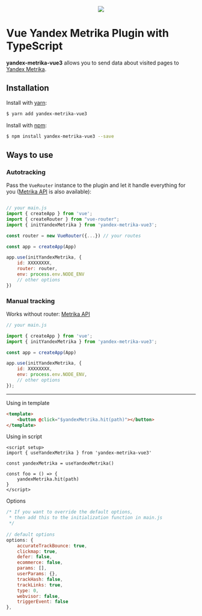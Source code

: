 
<p align="center">
<img src="https://i.imgur.com/iu7VdZ7.png"  />
</p>

# Vue Yandex Metrika Plugin with TypeScript
**yandex-metrika-vue3** allows you to send data about visited pages to [Yandex Metrika].
## Installation
Install with [yarn]:
```bash
$ yarn add yandex-metrika-vue3
```
Install with [npm]:
```bash
$ npm install yandex-metrika-vue3 --save
```
## Ways to use
### <a name="autotracking">Autotracking</a>
Pass the `VueRouter` instance to the plugin and let it handle everything for you ([Metrika API] is also available):
```javascript

// your main.js
import { createApp } from 'vue';
import { createRouter } from "vue-router";
import { initYandexMetrika } from 'yandex-metrika-vue3';

const router = new VueRouter({...}) // your routes

const app = createApp(App)

app.use(initYandexMetrika, {
    id: XXXXXXXX,
    router: router,
    env: process.env.NODE_ENV
    // other options
})
```

### <a name="manual">Manual tracking</a>

Works without router: [Metrika API]

```javascript
// your main.js

import { createApp } from 'vue';
import { initYandexMetrika } from 'yandex-metrika-vue3';

const app = createApp(App)

app.use(initYandexMetrika, {
    id: XXXXXXXX,
    env: process.env.NODE_ENV,
    // other options
});
```
---

Using in template

```html
<template>
    <button @click="$yandexMetrika.hit(path)"></button>
</template>
```

Using in script

```vue
<script setup>
import { useYandexMetrika } from 'yandex-metrika-vue3'

const yandexMetrika = useYandexMetrika()

const foo = () => {
    yandexMetrika.hit(path)
}
</script>
```

Options
```javascript
/* If you want to override the default options,
 * then add this to the initialization function in main.js
 */
 
// default options
options: {
    accurateTrackBounce: true,
    clickmap: true,
    defer: false,
    ecommerce: false,
    params: [],
    userParams: {},
    trackHash: false,
    trackLinks: true,
    type: 0,
    webvisor: false,
    triggerEvent: false
},
```

[yandex metrika]: https://metrika.yandex.ru

[yarn]: https://yarnpkg.com

[npm]: https://npmjs.com

[metrika api]: https://yandex.ru/support/metrika/objects/method-reference.html
